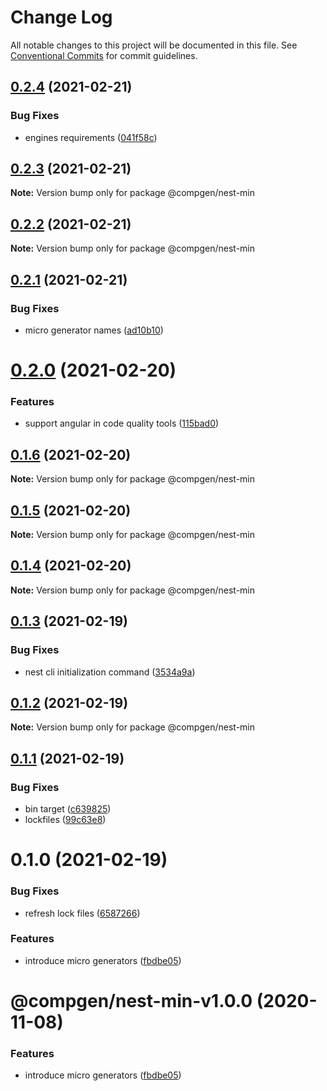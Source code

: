 # Change Log

All notable changes to this project will be documented in this file.
See [Conventional Commits](https://conventionalcommits.org) for commit guidelines.

## [0.2.4](https://github.com/developer239/compgen/compare/@compgen/nest-min@0.2.3...@compgen/nest-min@0.2.4) (2021-02-21)


### Bug Fixes

* engines requirements ([041f58c](https://github.com/developer239/compgen/commit/041f58cffca7b9db89515ed7e2d77535750cedd6))





## [0.2.3](https://github.com/developer239/compgen/compare/@compgen/nest-min@0.2.2...@compgen/nest-min@0.2.3) (2021-02-21)

**Note:** Version bump only for package @compgen/nest-min





## [0.2.2](https://github.com/developer239/compgen/compare/@compgen/nest-min@0.2.1...@compgen/nest-min@0.2.2) (2021-02-21)

**Note:** Version bump only for package @compgen/nest-min





## [0.2.1](https://github.com/developer239/compgen/compare/@compgen/nest-min@0.2.0...@compgen/nest-min@0.2.1) (2021-02-21)


### Bug Fixes

* micro generator names ([ad10b10](https://github.com/developer239/compgen/commit/ad10b10f7211b5b791b1c43d5da5e59e4dd6195d))





# [0.2.0](https://github.com/developer239/compgen/compare/@compgen/nest-min@0.1.6...@compgen/nest-min@0.2.0) (2021-02-20)


### Features

* support angular in code quality tools ([115bad0](https://github.com/developer239/compgen/commit/115bad0e04e490152dcf57341ae2a3c6112f6e2d))





## [0.1.6](https://github.com/developer239/compgen/compare/@compgen/nest-min@0.1.5...@compgen/nest-min@0.1.6) (2021-02-20)

**Note:** Version bump only for package @compgen/nest-min





## [0.1.5](https://github.com/developer239/compgen/compare/@compgen/nest-min@0.1.4...@compgen/nest-min@0.1.5) (2021-02-20)

**Note:** Version bump only for package @compgen/nest-min





## [0.1.4](https://github.com/developer239/compgen/compare/@compgen/nest-min@0.1.3...@compgen/nest-min@0.1.4) (2021-02-20)

**Note:** Version bump only for package @compgen/nest-min





## [0.1.3](https://github.com/developer239/compgen/compare/@compgen/nest-min@0.1.2...@compgen/nest-min@0.1.3) (2021-02-19)


### Bug Fixes

* nest cli initialization command ([3534a9a](https://github.com/developer239/compgen/commit/3534a9a9307dd667077a55a50f9b77dce10fbb54))





## [0.1.2](https://github.com/developer239/compgen/compare/@compgen/nest-min@0.1.1...@compgen/nest-min@0.1.2) (2021-02-19)

**Note:** Version bump only for package @compgen/nest-min





## [0.1.1](https://github.com/developer239/compgen/compare/@compgen/nest-min@0.1.0...@compgen/nest-min@0.1.1) (2021-02-19)


### Bug Fixes

* bin target ([c639825](https://github.com/developer239/compgen/commit/c639825f9c5c430880d33deeb648c9a087102fae))
* lockfiles ([99c63e8](https://github.com/developer239/compgen/commit/99c63e8f7192b2a8262f74e6f0fbd6943ebc1eb4))





# 0.1.0 (2021-02-19)


### Bug Fixes

* refresh lock files ([6587266](https://github.com/developer239/compgen/commit/658726677f8e29849ac47411a84a5569008fa3e0))


### Features

* introduce micro generators ([fbdbe05](https://github.com/developer239/compgen/commit/fbdbe0523b9f3187c4f8d08248eeb8a679650afd))





# @compgen/nest-min-v1.0.0 (2020-11-08)


### Features

* introduce micro generators ([fbdbe05](https://github.com/developer239/compgen/commit/fbdbe0523b9f3187c4f8d08248eeb8a679650afd))
